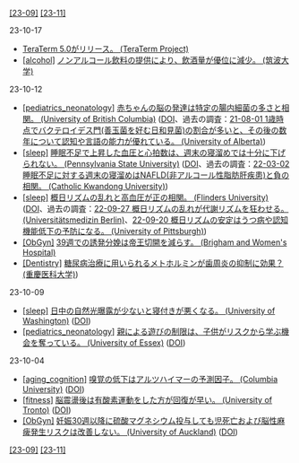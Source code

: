 [\[23-09\]](2309.md) [\[23-11\]](2311.md)

23-10-17
* [TeraTerm 5.0がリリース。 (TeraTerm Project)](https://github.com/TeraTermProject/osdn-download/releases)
* [\[alcohol\]](alcohol.md) [ノンアルコール飲料の提供により、飲酒量が優位に減少。 (筑波大学)](https://www.tsukuba.ac.jp/journal/pdf/p20231005140000.pdf)

23-10-12
* [\[pediatrics_neonatology\]](pediatrics_neonatology.md) [赤ちゃんの脳の発達は特定の腸内細菌の多さと相関。 (University of British Columbia)](https://www.med.ubc.ca/news/babys-brain-development-may-be-linked-to-their-gut-bacteria/) ([DOI](https://doi.org/10.1371/journal.pone.0288689)、過去の調査：[21-08-01 1歳時点でバクテロイデス門(善玉菌を好む日和見菌)の割合が多いと、その後の数年について認知や言語の能力が優れている。 (University of Alberta)](2108.md))
* [\[sleep\]](sleep.md) [睡眠不足で上昇した血圧と心拍数は、週末の寝溜めでは十分に下げられない。 (Pennsylvania State University)](https://ssri.psu.edu/news/playing-catch-weekends-may-not-improve-cardiovascular-cost-sleep-loss) ([DOI](https://doi.org/10.1097/PSY.0000000000001229)、過去の調査：[22-03-02 睡眠不足に対する週末の寝溜めはNAFLD(非アルコール性脂肪肝疾患)と負の相関。 (Catholic Kwandong University)](2203.md))
* [\[sleep\]](sleep.md) [概日リズムの乱れと高血圧が正の相関。 (Flinders University)](https://news.flinders.edu.au/blog/2023/04/05/bedtime-changes-raise-blood-pressure/) ([DOI](https://doi.org/10.1161/HYPERTENSIONAHA.122.20513)、過去の調査：[22-09-27 概日リズムの乱れが代謝リズムを狂わせる。 (Universitätsmedizin Berlin)](2209.md)、[22-09-20 概日リズムの安定はうつ病や認知機能低下の予防になる。 (University of Pittsburgh)](2209.md))
* [\[ObGyn\]](ObGyn.md) [39週での誘発分娩は帝王切開を減らす。 (Brigham and Women's Hospital)](https://doi.org/10.1001/jamanetworkopen.2023.28274)
* [\[Dentistry\]](Dentistry.md) [糖尿病治療に用いられるメトホルミンが歯周炎の抑制に効果？ (重慶医科大学)](https://doi.org/10.1016/j.gendis.2021.06.003))

23-10-09
* [\[sleep\]](sleep.md) [日中の自然光曝露が少ないと寝付きが悪くなる。 (University of Washington)](https://www.washington.edu/news/2022/12/12/winter-sleep-study/) ([DOI](https://doi.org/10.1111/jpi.12843))
* [\[pediatrics_neonatology\]](pediatrics_neonatology.md) [親による遊びの制限は、子供がリスクから学ぶ機会を奪っている。 (University of Essex)](https://www.essex.ac.uk/news/2023/08/31/children-lacking-spontaneous-play) ([DOI](https://doi.org/10.1111/1467-9566.13701))

23-10-04
* [\[aging_cognition\]](aging_cognition.md) [嗅覚の低下はアルツハイマーの予測因子。 (Columbia University)](https://www.cuimc.columbia.edu/news/reduced-sense-smell-may-predict-alzheimers) ([DOI](https://doi.org/10.1016/j.jagp.2016.08.010))
* [\[fitness\]](fitness.md) [脳震盪後は有酸素運動をした方が回復が早い。 (University of Tronto)](https://www.utoronto.ca/news/starting-aerobic-exercise-soon-after-concussion-improves-recovery-time-u-t-study-finds) ([DOI](https://doi.org/10.1371/journal.pone.0196062))
* [\[ObGyn\]](ObGyn.md) [妊娠30週以降に硫酸マグネシウム投与しても児死亡および脳性麻痺発生リスクは改善しない。 (University of Auckland)](https://www.auckland.ac.nz/en/news/2023/08/18/magnesium-research-set-to-inform-preterm-care.html) ([DOI](https://doi.org/10.1001/jama.2023.12357))

[\[23-09\]](2309.md) [\[23-11\]](2311.md)
